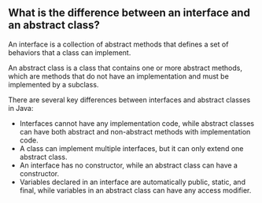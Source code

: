 ## What is the difference between an interface and an abstract class?
An interface is a collection of abstract methods that defines a set of behaviors that a class can implement.

An abstract class is a class that contains one or more abstract methods, which are methods that do not have an implementation and must be implemented by a subclass.

There are several key differences between interfaces and abstract classes in Java:

- Interfaces cannot have any implementation code, while abstract classes can have both abstract and non-abstract methods with implementation code.
- A class can implement multiple interfaces, but it can only extend one abstract class.
- An interface has no constructor, while an abstract class can have a constructor.
- Variables declared in an interface are automatically public, static, and final, while variables in an abstract class can have any access modifier.